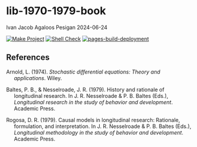 lib-1970-1979-book
================
Ivan Jacob Agaloos Pesigan
2024-06-24

<!-- README.md is generated from .setup/readme/README.Rmd. Please edit that file -->
<!-- badges: start -->

[![Make
Project](https://github.com/ijapesigan/lib-1970-1979-book/actions/workflows/make.yml/badge.svg)](https://github.com/ijapesigan/lib-1970-1979-book/actions/workflows/make.yml)
[![Shell
Check](https://github.com/ijapesigan/lib-1970-1979-book/actions/workflows/shellcheck.yml/badge.svg)](https://github.com/ijapesigan/lib-1970-1979-book/actions/workflows/shellcheck.yml)
[![pages-build-deployment](https://github.com/ijapesigan/lib-1970-1979-book/actions/workflows/pages/pages-build-deployment/badge.svg)](https://github.com/ijapesigan/lib-1970-1979-book/actions/workflows/pages/pages-build-deployment)
<!-- badges: end -->

## References

<div id="refs" class="references csl-bib-body hanging-indent"
entry-spacing="0" line-spacing="2">

<div id="ref-Arnold-1974" class="csl-entry">

Arnold, L. (1974). *Stochastic differential equations: Theory and
applications*. Wiley.

</div>

<div id="ref-Baltes-Nesselroade-1979" class="csl-entry">

Baltes, P. B., & Nesselroade, J. R. (1979). History and rationale of
longitudinal research. In J. R. Nesselroade & P. B. Baltes (Eds.),
*Longitudinal research in the study of behavior and development*.
Academic Press.

</div>

<div id="ref-Rogosa-1979" class="csl-entry">

Rogosa, D. R. (1979). Causal models in longitudinal research: Rationale,
formulation, and interpretation. In J. R. Nesselroade & P. B. Baltes
(Eds.), *Longitudinal methodology in the study of behavior and
development*. Academic Press.

</div>

</div>
